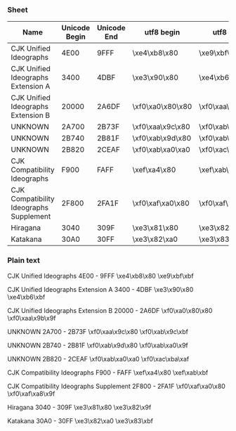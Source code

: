 ### Sheet
Name | Unicode Begin | Unicode End | utf8 begin | utf8 end
-|-|-|-|-
CJK Unified Ideographs	| 4E00 | 9FFF	| \xe4\xb8\x80	| \xe9\xbf\xbf |
CJK Unified Ideographs Extension A	 | 3400 | 4DBF	| \xe3\x90\x80	| \xe4\xb6\xbf |
CJK Unified Ideographs Extension B	 | 20000 | 2A6DF	|   \xf0\xa0\x80\x80	| \xf0\xaa\x9b\x9f |
UNKNOWN	| 2A700 | 2B73F	| \xf0\xaa\x9c\x80	| \xf0\xab\x9c\xbf |
UNKNOWN	| 2B740 | 2B81F	| \xf0\xab\x9d\x80	| \xf0\xab\xa0\x9f |
UNKNOWN	| 2B820 | 2CEAF	| \xf0\xab\xa0\xa0	| \xf0\xac\xba\xaf |
CJK Compatibility Ideographs	| F900 | FAFF	|  \xef\xa4\x80	| \xef\xab\xbf |
CJK Compatibility Ideographs Supplement	| 2F800 | 2FA1F	| \xf0\xaf\xa0\x80	| \xf0\xaf\xa8\x9f |
Hiragana	| 3040 | 309F	| \xe3\x81\x80	| \xe3\x82\x9f
Katakana	| 30A0 | 30FF	| \xe3\x82\xa0	| \xe3\x83\xbf


### Plain text
CJK Unified Ideographs	 4E00 - 9FFF	 \xe4\xb8\x80	 \xe9\xbf\xbf

CJK Unified Ideographs Extension A	 3400 - 4DBF	 \xe3\x90\x80	 \xe4\xb6\xbf

CJK Unified Ideographs Extension B	 20000 - 2A6DF	      \xf0\xa0\x80\x80	 \xf0\xaa\x9b\x9f

UNKNOWN	 2A700 - 2B73F	 \xf0\xaa\x9c\x80	 \xf0\xab\x9c\xbf

UNKNOWN	 2B740 - 2B81F	 \xf0\xab\x9d\x80	 \xf0\xab\xa0\x9f

UNKNOWN	 2B820 - 2CEAF	 \xf0\xab\xa0\xa0	 \xf0\xac\xba\xaf

CJK Compatibility Ideographs	 F900 - FAFF	  \xef\xa4\x80	 \xef\xab\xbf

CJK Compatibility Ideographs Supplement	 2F800 - 2FA1F	 \xf0\xaf\xa0\x80	 \xf0\xaf\xa8\x9f

Hiragana	 3040 - 309F	 \xe3\x81\x80	 \xe3\x82\x9f

Katakana	 30A0 - 30FF	  \xe3\x82\xa0	 \xe3\x83\xbf
